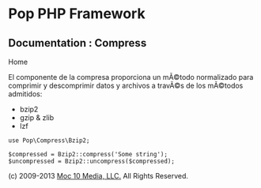 Pop PHP Framework
=================

Documentation : Compress
------------------------

Home

El componente de la compresa proporciona un mÃ©todo normalizado para
comprimir y descomprimir datos y archivos a travÃ©s de los mÃ©todos
admitidos:

-   bzip2
-   gzip & zlib
-   lzf

<!-- -->

    use Pop\Compress\Bzip2;

    $compressed = Bzip2::compress('Some string');
    $uncompressed = Bzip2::uncompress($compressed);

\(c) 2009-2013 [Moc 10 Media, LLC.](http://www.moc10media.com) All
Rights Reserved.
